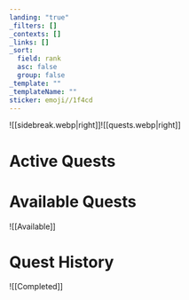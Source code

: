 ```yaml
---
landing: "true"
_filters: []
_contexts: []
_links: []
_sort:
  field: rank
  asc: false
  group: false
_template: ""
_templateName: ""
sticker: emoji//1f4cd
---
```

![[sidebreak.webp|right]]![[quests.webp|right]]
# Active Quests

# Available Quests
![[Available]]

# Quest History
![[Completed]]
